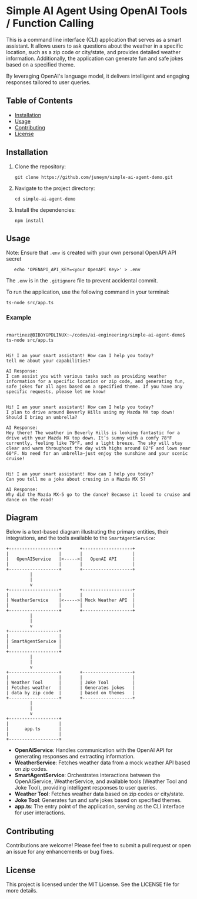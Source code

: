 # Simple AI Agent Using OpenAI Tools / Function Calling

This is a command line interface (CLI) application that serves as a smart assistant. It allows users to ask questions about the weather in a specific location, such as a zip code or city/state, and provides detailed weather information. Additionally, the application can generate fun and safe jokes based on a specified theme. 

By leveraging OpenAI's language model, it delivers intelligent and engaging responses tailored to user queries.

## Table of Contents

- [Installation](#installation)
- [Usage](#usage)
- [Contributing](#contributing)
- [License](#license)

## Installation

1. Clone the repository:
   ```
   git clone https://github.com/juneym/simple-ai-agent-demo.git
   ```

2. Navigate to the project directory:
   ```
   cd simple-ai-agent-demo
   ```

3. Install the dependencies:
   ```
   npm install
   ```

## Usage


Note: Ensure that `.env` is created with your own personal OpenAPI API secret

```
   echo 'OPENAPI_API_KEY=<your OpenAPI Key>' > .env
```

The `.env` is in the `.gitignore` file to prevent accidental commit.


To run the application, use the following command in your terminal:

```
ts-node src/app.ts 
```

### Example

```

rmartinez@BIBOYGPDLINUX:~/codes/ai-engineering/simple-ai-agent-demo$ ts-node src/app.ts 


Hi! I am your smart assistant! How can I help you today? 
tell me about your capabilities?

AI Response:
I can assist you with various tasks such as providing weather information for a specific location or zip code, and generating fun, safe jokes for all ages based on a specified theme. If you have any specific requests, please let me know!


Hi! I am your smart assistant! How can I help you today? 
I plan to drive around Beverly Hills using my Mazda MX top down! Should I bring an umbrella?

AI Response:
Hey there! The weather in Beverly Hills is looking fantastic for a drive with your Mazda MX top down. It’s sunny with a comfy 78°F currently, feeling like 79°F, and a light breeze. The sky will stay clear and warm throughout the day with highs around 82°F and lows near 60°F. No need for an umbrella—just enjoy the sunshine and your scenic cruise!


Hi! I am your smart assistant! How can I help you today? 
Can you tell me a joke about crusing in a Mazda MX 5?

AI Response:
Why did the Mazda MX-5 go to the dance? Because it loved to cruise and dance on the road!
```

## Diagram

Below is a text-based diagram illustrating the primary entities, their integrations, and the tools available to the `SmartAgentService`:

```
+-------------------+       +-------------------+
|                   |       |                   |
|   OpenAIService   |<----->|   OpenAI API      |
|                   |       |                   |
+-------------------+       +-------------------+
         |
         |
         v
+-------------------+       +-------------------+
|                   |       |                   |
| WeatherService    |<----->| Mock Weather API  |
|                   |       |                   |
+-------------------+       +-------------------+
         |
         |
         v
+-------------------+
|                   |
| SmartAgentService |
|                   |
+-------------------+
         |
         |
         v
+-------------------+       +-------------------+
|                   |       |                   |
| Weather Tool      |       | Joke Tool         |
| Fetches weather   |       | Generates jokes   |
| data by zip code  |       | based on themes   |
+-------------------+       +-------------------+
         |
         |
         v
+-------------------+
|                   |
|      app.ts       |
|                   |
+-------------------+
```

- **OpenAIService**: Handles communication with the OpenAI API for generating responses and extracting information.
- **WeatherService**: Fetches weather data from a mock weather API based on zip codes.
- **SmartAgentService**: Orchestrates interactions between the OpenAIService, WeatherService, and available tools (Weather Tool and Joke Tool), providing intelligent responses to user queries.
- **Weather Tool**: Fetches weather data based on zip codes or city/state.
- **Joke Tool**: Generates fun and safe jokes based on specified themes.
- **app.ts**: The entry point of the application, serving as the CLI interface for user interactions.

## Contributing

Contributions are welcome! Please feel free to submit a pull request or open an issue for any enhancements or bug fixes.

## License

This project is licensed under the MIT License. See the LICENSE file for more details.
